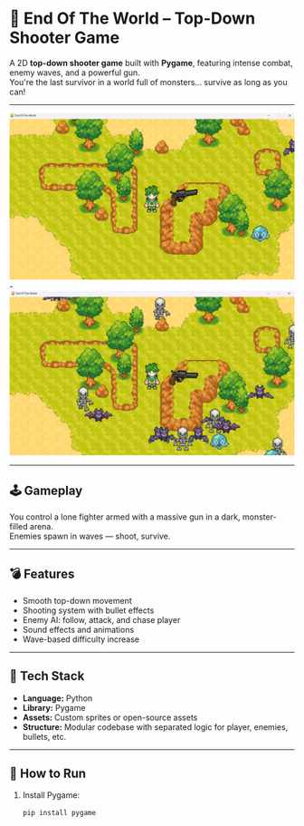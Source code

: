# 🔫 End Of The World – Top-Down Shooter Game

A 2D **top-down shooter game** built with **Pygame**, featuring intense combat, enemy waves, and a powerful gun.  
You're the last survivor in a world full of monsters... survive as long as you can!

---

![Game Screenshot](https://github.com/Zeyad97/TopDownShooter-PyGame/blob/main/Screenshot%20(399).png) - ![Game Screenshot](https://github.com/Zeyad97/TopDownShooter-PyGame/blob/main/Screenshot%20(400).png)

---

## 🕹️ Gameplay
You control a lone fighter armed with a massive gun in a dark, monster-filled arena.  
Enemies spawn in waves — shoot, survive.

---

## 💣 Features
- Smooth top-down movement
- Shooting system with bullet effects
- Enemy AI: follow, attack, and chase player
- Sound effects and animations
- Wave-based difficulty increase

---

## 🧠 Tech Stack
- **Language:** Python  
- **Library:** Pygame  
- **Assets:** Custom sprites or open-source assets  
- **Structure:** Modular codebase with separated logic for player, enemies, bullets, etc.

---

## 📝 How to Run
1. Install Pygame:
   ```bash
   pip install pygame
